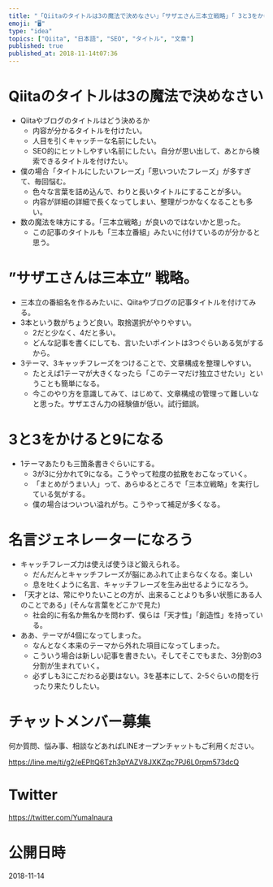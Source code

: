```yaml
---
title: "「Qiitaのタイトルは3の魔法で決めなさい」「サザエさん三本立戦略」「 3と3をかけると9になる 」"
emoji: "🖥"
type: "idea"
topics: ["Qiita", "日本語", "SEO", "タイトル", "文章"]
published: true
published_at: 2018-11-14t07:36
---
```


# Qiitaのタイトルは3の魔法で決めなさい

- Qiitaやブログのタイトルはどう決めるか
  - 内容が分かるタイトルを付けたい。
  - 人目を引くキャッチーな名前にしたい。
  - SEO的にヒットしやすい名前にしたい。自分が思い出して、あとから検索できるタイトルを付けたい。
- 僕の場合「タイトルにしたいフレーズ」「思いついたフレーズ」が多すぎて、毎回悩む。
  - 色々な言葉を詰め込んで、わりと長いタイトルにすることが多い。
  - 内容が詳細の詳細で長くなってしまい、整理がつかなくなることも多い。
- 数の魔法を味方にする。「三本立戦略」が良いのではないかと思った。
  - この記事のタイトルも「三本立番組」みたいに付けているのが分かると思う。

# ”サザエさんは三本立” 戦略。

- 三本立の番組名を作るみたいに、Qiitaやブログの記事タイトルを付けてみる。
- 3本という数がちょうど良い。取捨選択がやりやすい。
  - 2だと少なく、4だと多い。
  - どんな記事を書くにしても、言いたいポイントは3つぐらいある気がするから。
- 3テーマ、3キャッチフレーズをつけることで、文章構成を整理しやすい。
  - たとえば1テーマが大きくなったら「このテーマだけ独立させたい」ということも簡単になる。
  - 今このやり方を意識してみて、はじめて、文章構成の管理って難しいなと思った。サザエさん力の経験値が低い。試行錯誤。

# 3と3をかけると9になる

- 1テーマあたりも三箇条書きぐらいにする。
  - 3が3に分かれて9になる。こうやって粒度の拡散をおこなっていく。
  - 「まとめがうまい人」って、あらゆるところで「三本立戦略」を実行している気がする。
  - 僕の場合はついつい溢れがち。こうやって補足が多くなる。


# 名言ジェネレーターになろう 


- キャッチフレーズ力は使えば使うほど鍛えられる。
  - だんだんとキャッチフレーズが脳にあふれて止まらなくなる。楽しい
  - 息を吐くように名言、キャッチフレーズを生み出せるようになろう。
- 「天才とは、常にやりたいことの方が、出来ることよりも多い状態にある人のことである」(そんな言葉をどこかで見た)
  - 社会的に有名か無名かを問わず、僕らは「天才性」「創造性」を持っている。
- ああ、テーマが4個になってしまった。
  - なんとなく本来のテーマから外れた項目になってしまった。
  - こういう場合は新しい記事を書きたい。そしてそこでもまた、3分割の3分割が生まれていく。
  - 必ずしも3にこだわる必要はない。3を基本にして、2-5ぐらいの間を行ったり来たりしたい。








<!-- Update From Qiita API -->

# チャットメンバー募集


何か質問、悩み事、相談などあればLINEオープンチャットもご利用ください。

https://line.me/ti/g2/eEPltQ6Tzh3pYAZV8JXKZqc7PJ6L0rpm573dcQ





# Twitter


https://twitter.com/YumaInaura


<!-- Update From Qiita API -->



# 公開日時

2018-11-14
